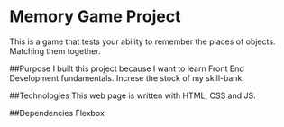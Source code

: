 # Memory Game Project
This is a game that tests your ability to remember the places of objects. Matching them together.

##Purpose
I built this project because I want to learn Front End Development fundamentals. Increse the stock of my skill-bank.

##Technologies
This web page is written with HTML, CSS and JS.

##Dependencies
Flexbox

